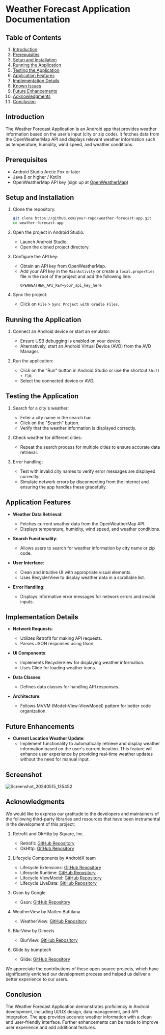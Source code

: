 # Weather Forecast Application Documentation

## Table of Contents

1. [Introduction](#introduction)
2. [Prerequisites](#prerequisites)
3. [Setup and Installation](#setup-and-installation)
4. [Running the Application](#running-the-application)
5. [Testing the Application](#testing-the-application)
6. [Application Features](#application-features)
7. [Implementation Details](#implementation-details)
8. [Known Issues](#known-issues)
9. [Future Enhancements](#future-enhancements)
10. [Acknowledgments](#acknowledgments)
11. [Conclusion](#conclusion)

## Introduction

The Weather Forecast Application is an Android app that provides weather information based on the user's input (city or zip code). It fetches data from the OpenWeatherMap API and displays relevant weather information such as temperature, humidity, wind speed, and weather conditions.

## Prerequisites

- Android Studio Arctic Fox or later
- Java 8 or higher / Kotlin
- OpenWeatherMap API key (sign up at [OpenWeatherMap](https://openweathermap.org/))

## Setup and Installation

1. Clone the repository:

    ```bash
    git clone https://github.com/your-repo/weather-forecast-app.git
    cd weather-forecast-app
    ```

2. Open the project in Android Studio:
   - Launch Android Studio.
   - Open the cloned project directory.

3. Configure the API key:
   - Obtain an API key from OpenWeatherMap.
   - Add your API key in the `MainActivity` or create a `local.properties` file in the root of the project and add the following line:
     ```
     OPENWEATHER_API_KEY=your_api_key_here
     ```

4. Sync the project:
   - Click on `File` > `Sync Project with Gradle Files`.

## Running the Application

1. Connect an Android device or start an emulator:
   - Ensure USB debugging is enabled on your device.
   - Alternatively, start an Android Virtual Device (AVD) from the AVD Manager.

2. Run the application:
   - Click on the "Run" button in Android Studio or use the shortcut `Shift + F10`.
   - Select the connected device or AVD.

## Testing the Application

1. Search for a city's weather:
   - Enter a city name in the search bar.
   - Click on the "Search" button.
   - Verify that the weather information is displayed correctly.

2. Check weather for different cities:
   - Repeat the search process for multiple cities to ensure accurate data retrieval.

3. Error handling:
   - Test with invalid city names to verify error messages are displayed correctly.
   - Simulate network errors by disconnecting from the internet and ensuring the app handles these gracefully.

## Application Features

- **Weather Data Retrieval**:
  - Fetches current weather data from the OpenWeatherMap API.
  - Displays temperature, humidity, wind speed, and weather conditions.

- **Search Functionality**:
  - Allows users to search for weather information by city name or zip code.

- **User Interface**:
  - Clean and intuitive UI with appropriate visual elements.
  - Uses RecyclerView to display weather data in a scrollable list.

- **Error Handling**:
  - Displays informative error messages for network errors and invalid inputs.

## Implementation Details

- **Network Requests**:
  - Utilizes Retrofit for making API requests.
  - Parses JSON responses using Gson.

- **UI Components**:
  - Implements RecyclerView for displaying weather information.
  - Uses Glide for loading weather icons.

- **Data Classes**:
  - Defines data classes for handling API responses.

- **Architecture**:
  - Follows MVVM (Model-View-ViewModel) pattern for better code organization.

## Future Enhancements

- **Current Location Weather Update**:
  - Implement functionality to automatically retrieve and display weather information based on the user's current location. This feature will enhance user experience by providing real-time weather updates without the need for manual input.

## Screenshot

![Screenshot_20240515_135452](https://github.com/Xdiad47/QR_College_Student_Attendance_Management_System/assets/52922020/3931a272-13b4-4246-9da0-a2972691f889)


## Acknowledgments

We would like to express our gratitude to the developers and maintainers of the following third-party libraries and resources that have been instrumental in the development of this project:

1. Retrofit and OkHttp by Square, Inc.
   - Retrofit: [GitHub Repository](https://github.com/square/retrofit)
   - OkHttp: [GitHub Repository](https://github.com/square/okhttp)

2. Lifecycle Components by AndroidX team
   - Lifecycle Extensions: [GitHub Repository](https://github.com/androidx/androidx/tree/androidx-lifecycle-2.2.0)
   - Lifecycle Runtime: [GitHub Repository](https://github.com/androidx/androidx/tree/androidx-lifecycle-2.6.2)
   - Lifecycle ViewModel: [GitHub Repository](https://github.com/androidx/androidx/tree/androidx-lifecycle-2.6.2)
   - Lifecycle LiveData: [GitHub Repository](https://github.com/androidx/androidx/tree/androidx-lifecycle-2.6.2)

3. Gson by Google
   - Gson: [GitHub Repository](https://github.com/google/gson)

4. WeatherView by Matteo Battilana
   - WeatherView: [GitHub Repository](https://github.com/MatteoBattilana/WeatherView)

5. BlurView by Dimezis
   - BlurView: [GitHub Repository](https://github.com/Dimezis/BlurView)

6. Glide by bumptech
   - Glide: [GitHub Repository](https://github.com/bumptech/glide)

We appreciate the contributions of these open-source projects, which have significantly enriched our development process and helped us deliver a better experience to our users.

## Conclusion

The Weather Forecast Application demonstrates proficiency in Android development, including UI/UX design, data management, and API integration. The app provides accurate weather information with a clean and user-friendly interface. Further enhancements can be made to improve user experience and add additional features.
